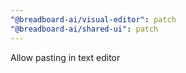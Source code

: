 ```yaml
---
"@breadboard-ai/visual-editor": patch
"@breadboard-ai/shared-ui": patch
---
```


Allow pasting in text editor
